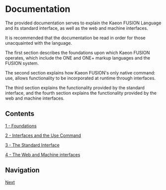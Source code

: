 # Documentation

The provided documentation serves to explain the Kaeon FUSION Language and its standard interface,
as well as the web and machine interfaces.

It is recommended that the documentation be read in order for those unacquainted with the language.

The first section describes the foundations upon which Kaeon FUSION operates,
which include the ONE and ONE+ markup languages and the FUSION system.

The second section explains how Kaeon FUSION's only native command:
use,
allows functionality to be incorporated at runtime through interfaces.

The third section explains the functionality provided by the standard interface,
and the fourth section explains the functionality provided by the web and machine interfaces.

## Contents

[1 - Foundations](https://github.com/Gallery-of-Kaeon/Kaeon-FUSION/tree/master/Kaeon%20FUSION/Documentation/1%20-%20Foundations)

[2 - Interfaces and the Use Command](https://github.com/Gallery-of-Kaeon/Kaeon-FUSION/tree/master/Kaeon%20FUSION/Documentation/2%20-%20Interfaces%20and%20the%20Use%20Command)

[3 - The Standard Interface](https://github.com/Gallery-of-Kaeon/Kaeon-FUSION/tree/master/Kaeon%20FUSION/Documentation/3%20-%20Standard%20Interface)

[4 - The Web and Machine interfaces](https://github.com/Gallery-of-Kaeon/Kaeon-FUSION/tree/master/Kaeon%20FUSION/Documentation/4%20-%20The%20Web%20and%20Machine%20Interfaces)

## Navigation

[Next](https://github.com/Gallery-of-Kaeon/Kaeon-FUSION/tree/master/Kaeon%20FUSION/Documentation/1%20-%20Foundations)